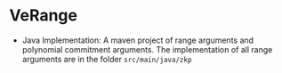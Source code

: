# VeRange
* Java Implementation: A maven project of range arguments and polynomial commitment arguments. The implementation of all range arguments are in the folder `src/main/java/zkp`
